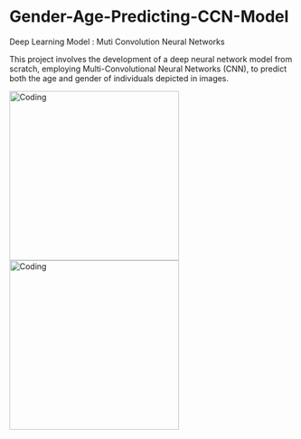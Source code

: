 # Gender-Age-Predicting-CCN-Model

Deep Learning Model : Muti Convolution Neural Networks

This project involves the development of a deep neural network model from scratch, employing Multi-Convolutional Neural Networks (CNN), to predict both the age and gender of individuals depicted in images. <br>

<img class="rght" alt="Coding" width="300" src="https://miro.medium.com/v2/resize:fit:1100/format:webp/0*zADmyHH92LZPdnmj.gif"> <img class="left" alt="Coding" width="300" src="https://static.wixstatic.com/media/750a54_7babaef7fd00430b9d67daab50c40a8e~mv2.gif">
